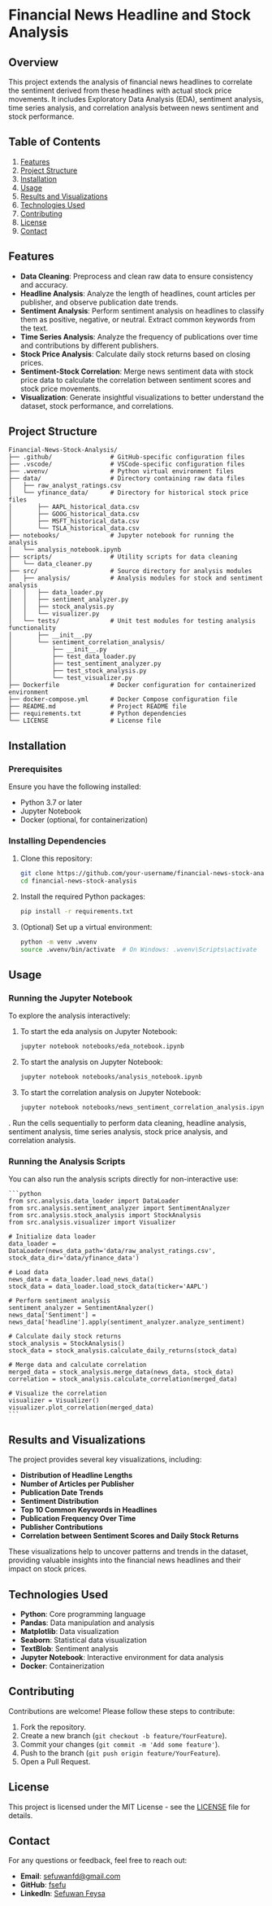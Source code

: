 # **Financial News Headline and Stock Analysis**

## **Overview**

This project extends the analysis of financial news headlines to correlate the sentiment derived from these headlines with actual stock price movements. It includes Exploratory Data Analysis (EDA), sentiment analysis, time series analysis, and correlation analysis between news sentiment and stock performance.

## **Table of Contents**

1. [Features](#features)
2. [Project Structure](#project-structure)
3. [Installation](#installation)
4. [Usage](#usage)
5. [Results and Visualizations](#results-and-visualizations)
6. [Technologies Used](#technologies-used)
7. [Contributing](#contributing)
8. [License](#license)
9. [Contact](#contact)

## **Features**

- **Data Cleaning**: Preprocess and clean raw data to ensure consistency and accuracy.
- **Headline Analysis**: Analyze the length of headlines, count articles per publisher, and observe publication date trends.
- **Sentiment Analysis**: Perform sentiment analysis on headlines to classify them as positive, negative, or neutral. Extract common keywords from the text.
- **Time Series Analysis**: Analyze the frequency of publications over time and contributions by different publishers.
- **Stock Price Analysis**: Calculate daily stock returns based on closing prices.
- **Sentiment-Stock Correlation**: Merge news sentiment data with stock price data to calculate the correlation between sentiment scores and stock price movements.
- **Visualization**: Generate insightful visualizations to better understand the dataset, stock performance, and correlations.

## **Project Structure**

```plaintext
Financial-News-Stock-Analysis/
├── .github/                # GitHub-specific configuration files
├── .vscode/                # VSCode-specific configuration files
├── .wvenv/                 # Python virtual environment files
├── data/                   # Directory containing raw data files
│   ├── raw_analyst_ratings.csv
│   └── yfinance_data/      # Directory for historical stock price files
│       ├── AAPL_historical_data.csv
│       ├── GOOG_historical_data.csv
│       ├── MSFT_historical_data.csv
│       └── TSLA_historical_data.csv
├── notebooks/              # Jupyter notebook for running the analysis
│   └── analysis_notebook.ipynb
├── scripts/                # Utility scripts for data cleaning
│   └── data_cleaner.py
├── src/                    # Source directory for analysis modules
│   ├── analysis/           # Analysis modules for stock and sentiment analysis
│   │   ├── data_loader.py
│   │   ├── sentiment_analyzer.py
│   │   ├── stock_analysis.py
│   │   └── visualizer.py
│   └── tests/              # Unit test modules for testing analysis functionality
│       ├── __init__.py
│       └── sentiment_correlation_analysis/
│           ├── __init__.py
│           ├── test_data_loader.py
│           ├── test_sentiment_analyzer.py
│           ├── test_stock_analysis.py
│           └── test_visualizer.py
├── Dockerfile              # Docker configuration for containerized environment
├── docker-compose.yml      # Docker Compose configuration file
├── README.md               # Project README file
├── requirements.txt        # Python dependencies
└── LICENSE                 # License file
```


## **Installation**

### **Prerequisites**

Ensure you have the following installed:

- Python 3.7 or later
- Jupyter Notebook
- Docker (optional, for containerization)

### **Installing Dependencies**

1. Clone this repository:

    ```bash
    git clone https://github.com/your-username/financial-news-stock-analysis.git
    cd financial-news-stock-analysis
    ```

2. Install the required Python packages:

    ```bash
    pip install -r requirements.txt
    ```

3. (Optional) Set up a virtual environment:

    ```bash
    python -m venv .wvenv
    source .wvenv/bin/activate  # On Windows: .wvenv\Scripts\activate
    ```

## **Usage**

### **Running the Jupyter Notebook**

To explore the analysis interactively:

1. To start the eda analysis on Jupyter Notebook:

    ```bash
    jupyter notebook notebooks/eda_notebook.ipynb
    ```
2. To start the analysis on Jupyter Notebook:

    ```bash
    jupyter notebook notebooks/analysis_notebook.ipynb
    ```
3. To start the correlation analysis on Jupyter Notebook:

    ```bash
    jupyter notebook notebooks/news_sentiment_correlation_analysis.ipynb
    ```
. Run the cells sequentially to perform data cleaning, headline analysis, sentiment analysis, time series analysis, stock price analysis, and correlation analysis.

### **Running the Analysis Scripts**

You can also run the analysis scripts directly for non-interactive use:

    ```python
    from src.analysis.data_loader import DataLoader
    from src.analysis.sentiment_analyzer import SentimentAnalyzer
    from src.analysis.stock_analysis import StockAnalysis
    from src.analysis.visualizer import Visualizer

    # Initialize data loader
    data_loader = DataLoader(news_data_path='data/raw_analyst_ratings.csv', stock_data_dir='data/yfinance_data')

    # Load data
    news_data = data_loader.load_news_data()
    stock_data = data_loader.load_stock_data(ticker='AAPL')

    # Perform sentiment analysis
    sentiment_analyzer = SentimentAnalyzer()
    news_data['Sentiment'] = news_data['headline'].apply(sentiment_analyzer.analyze_sentiment)

    # Calculate daily stock returns
    stock_analysis = StockAnalysis()
    stock_data = stock_analysis.calculate_daily_returns(stock_data)

    # Merge data and calculate correlation
    merged_data = stock_analysis.merge_data(news_data, stock_data)
    correlation = stock_analysis.calculate_correlation(merged_data)

    # Visualize the correlation
    visualizer = Visualizer()
    visualizer.plot_correlation(merged_data)
    ```

## **Results and Visualizations**

The project provides several key visualizations, including:

- **Distribution of Headline Lengths**
- **Number of Articles per Publisher**
- **Publication Date Trends**
- **Sentiment Distribution**
- **Top 10 Common Keywords in Headlines**
- **Publication Frequency Over Time**
- **Publisher Contributions**
- **Correlation between Sentiment Scores and Daily Stock Returns**

These visualizations help to uncover patterns and trends in the dataset, providing valuable insights into the financial news headlines and their impact on stock prices.

## **Technologies Used**

- **Python**: Core programming language
- **Pandas**: Data manipulation and analysis
- **Matplotlib**: Data visualization
- **Seaborn**: Statistical data visualization
- **TextBlob**: Sentiment analysis
- **Jupyter Notebook**: Interactive environment for data analysis
- **Docker**: Containerization

## **Contributing**

Contributions are welcome! Please follow these steps to contribute:

1. Fork the repository.
2. Create a new branch (`git checkout -b feature/YourFeature`).
3. Commit your changes (`git commit -m 'Add some feature'`).
4. Push to the branch (`git push origin feature/YourFeature`).
5. Open a Pull Request.

## **License**

This project is licensed under the MIT License - see the [LICENSE](LICENSE) file for details.

## **Contact**

For any questions or feedback, feel free to reach out:

- **Email**: sefuwanfd@gmail.com
- **GitHub**: [fsefu](https://github.com/fsefu)
- **LinkedIn**: [Sefuwan Feysa](https://www.linkedin.com/in/sefuwanf/)
